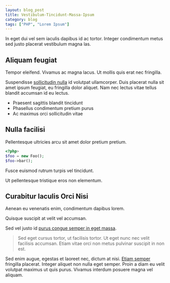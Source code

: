 ```yaml
---
layout: blog_post
title: Vestibulum-Tincidunt-Massa-Ipsum
category: blog
tags: ["PHP", "Lorem Ipsum"]
---
```


In eget dui vel sem iaculis dapibus id ac tortor. Integer condimentum metus sed justo placerat vestibulum magna las. 

## Aliquam feugiat

Tempor eleifend. Vivamus ac magna lacus. Ut mollis quis erat nec fringilla. 

Suspendisse [sollicitudin nulla](https://google.com) id volutpat ullamcorper. Duis placerat nulla sit amet ipsum feugiat, eu fringilla dolor aliquet. Nam nec lectus vitae tellus blandit accumsan id eu lectus. 

- Praesent sagittis blandit tincidunt
- Phasellus condimentum pretium purus
- Ac maximus orci sollicitudin vitae

## Nulla facilisi

Pellentesque ultricies arcu sit amet dolor pretium pretium.

```php
<?php>
$foo = new Foo();
$foo->bar();
```

Fusce euismod rutrum turpis vel tincidunt.

Ut pellentesque tristique eros non elementum.

## Curabitur Iaculis Orci Nisi

Aenean eu venenatis enim, condimentum dapibus lorem.

Quisque suscipit at velit vel accumsan.

Sed vel justo id [purus congue semper in eget massa](https://google.com).

> Sed eget cursus tortor, ut facilisis tortor. Ut eget nunc nec velit facilisis accumsan. Etiam vitae orci non metus pulvinar suscipit in non est. 

Sed enim augue, egestas et laoreet nec, dictum at nisi. [Etiam semper](https://google.com) fringilla placerat. Integer aliquet non nulla eget semper. Proin a diam eu velit volutpat maximus ut quis purus. Vivamus interdum posuere magna vel aliquam.
